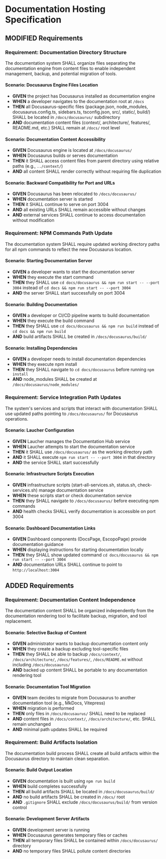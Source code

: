 # Documentation Hosting Specification

## MODIFIED Requirements

### Requirement: Documentation Directory Structure

The documentation system SHALL organize files separating the documentation engine from content files to enable independent management, backup, and potential migration of tools.

#### Scenario: Docusaurus Engine Files Location

- **GIVEN** the project has Docusaurus installed as documentation engine
- **WHEN** a developer navigates to the documentation root at `/docs`
- **THEN** all Docusaurus-specific files (package.json, node_modules, docusaurus.config.ts, sidebars.ts, tsconfig.json, src/, static/, build/) SHALL be located in `/docs/docusaurus/` subdirectory
- **AND** documentation content files (context/, architecture/, features/, README.md, etc.) SHALL remain at `/docs/` root level

#### Scenario: Documentation Content Accessibility

- **GIVEN** Docusaurus engine is located at `/docs/docusaurus/`
- **WHEN** Docusaurus builds or serves documentation
- **THEN** it SHALL access content files from parent directory using relative paths (e.g., `../context/`)
- **AND** all content SHALL render correctly without requiring file duplication

#### Scenario: Backward Compatibility for Port and URLs

- **GIVEN** Docusaurus has been relocated to `/docs/docusaurus/`
- **WHEN** documentation server is started
- **THEN** it SHALL continue to serve on port 3004
- **AND** all existing URLs SHALL remain accessible without changes
- **AND** external services SHALL continue to access documentation without modification

### Requirement: NPM Commands Path Update

The documentation system SHALL require updated working directory paths for all npm commands to reflect the new Docusaurus location.

#### Scenario: Starting Documentation Server

- **GIVEN** a developer wants to start the documentation server
- **WHEN** they execute the start command
- **THEN** they SHALL use `cd docs/docusaurus && npm run start -- --port 3004` instead of `cd docs && npm run start -- --port 3004`
- **AND** the server SHALL start successfully on port 3004

#### Scenario: Building Documentation

- **GIVEN** a developer or CI/CD pipeline wants to build documentation
- **WHEN** they execute the build command  
- **THEN** they SHALL use `cd docs/docusaurus && npm run build` instead of `cd docs && npm run build`
- **AND** build artifacts SHALL be created in `/docs/docusaurus/build/`

#### Scenario: Installing Dependencies

- **GIVEN** a developer needs to install documentation dependencies
- **WHEN** they execute npm install
- **THEN** they SHALL navigate to `cd docs/docusaurus` before running `npm install`
- **AND** node_modules SHALL be created at `/docs/docusaurus/node_modules/`

### Requirement: Service Integration Path Updates

The system's services and scripts that interact with documentation SHALL use updated paths pointing to `/docs/docusaurus/` for Docusaurus operations.

#### Scenario: Laucher Configuration

- **GIVEN** Laucher manages the Documentation Hub service
- **WHEN** Laucher attempts to start the documentation service
- **THEN** it SHALL use `/docs/docusaurus/` as the working directory path
- **AND** it SHALL execute `npm run start -- --port 3004` in that directory
- **AND** the service SHALL start successfully

#### Scenario: Infrastructure Scripts Execution

- **GIVEN** infrastructure scripts (start-all-services.sh, status.sh, check-services.sh) manage documentation service
- **WHEN** these scripts start or check documentation service
- **THEN** they SHALL navigate to `/docs/docusaurus/` before executing npm commands
- **AND** health checks SHALL verify documentation is accessible on port 3004

#### Scenario: Dashboard Documentation Links

- **GIVEN** Dashboard components (DocsPage, EscopoPage) provide documentation guidance
- **WHEN** displaying instructions for starting documentation locally
- **THEN** they SHALL show updated command `cd docs/docusaurus && npm run start -- --port 3004`
- **AND** documentation URLs SHALL continue to point to `http://localhost:3004`

## ADDED Requirements

### Requirement: Documentation Content Independence

The documentation content SHALL be organized independently from the documentation rendering tool to facilitate backup, migration, and tool replacement.

#### Scenario: Selective Backup of Content

- **GIVEN** administrator wants to backup documentation content only
- **WHEN** they create a backup excluding tool-specific files
- **THEN** they SHALL be able to backup `/docs/context/`, `/docs/architecture/`, `/docs/features/`, `/docs/README.md` without including `/docs/docusaurus/`
- **AND** backed up content SHALL be portable to any documentation rendering tool

#### Scenario: Documentation Tool Migration

- **GIVEN** team decides to migrate from Docusaurus to another documentation tool (e.g., MkDocs, Vitepress)
- **WHEN** migration is performed
- **THEN** only files in `/docs/docusaurus/` SHALL need to be replaced
- **AND** content files in `/docs/context/`, `/docs/architecture/`, etc. SHALL remain unchanged
- **AND** minimal path updates SHALL be required

### Requirement: Build Artifacts Isolation

The documentation build process SHALL create all build artifacts within the Docusaurus directory to maintain clean separation.

#### Scenario: Build Output Location

- **GIVEN** documentation is built using `npm run build`
- **WHEN** build completes successfully
- **THEN** all build artifacts SHALL be located in `/docs/docusaurus/build/`
- **AND** no build artifacts SHALL be created in `/docs/` root
- **AND** `.gitignore` SHALL exclude `/docs/docusaurus/build/` from version control

#### Scenario: Development Server Artifacts

- **GIVEN** development server is running
- **WHEN** Docusaurus generates temporary files or caches
- **THEN** all temporary files SHALL be contained within `/docs/docusaurus/` directory
- **AND** no temporary files SHALL pollute content directories

